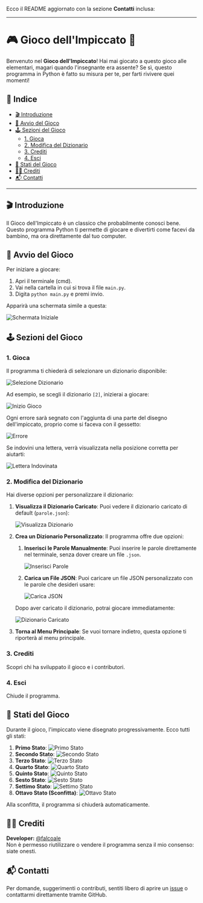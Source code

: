Ecco il README aggiornato con la sezione **Contatti** inclusa:

---

# 🎮 Gioco dell'Impiccato 👋

Benvenuto nel **Gioco dell'Impiccato**! Hai mai giocato a questo gioco alle elementari, magari quando l'insegnante era assente? Se sì, questo programma in Python è fatto su misura per te, per farti rivivere quei momenti!

## 📜 **Indice**

- [🎬 Introduzione](#-introduzione)
- [🚀 Avvio del Gioco](#-avvio-del-gioco)
- [🕹️ Sezioni del Gioco](#-sezioni-del-gioco)
  - [1. Gioca](#1-gioca)
  - [2. Modifica del Dizionario](#2-modifica-del-dizionario)
  - [3. Crediti](#3-crediti)
  - [4. Esci](#4-esci)
- [🎨 Stati del Gioco](#-stati-del-gioco)
- [👨‍💻 Crediti](#-crediti)
- [📬 Contatti](#-contatti)

---

## 🎬 Introduzione

Il Gioco dell'Impiccato è un classico che probabilmente conosci bene. Questo programma Python ti permette di giocare e divertirti come facevi da bambino, ma ora direttamente dal tuo computer.

## 🚀 Avvio del Gioco

Per iniziare a giocare:

1. Apri il terminale (cmd).
2. Vai nella cartella in cui si trova il file `main.py`.
3. Digita `python main.py` e premi invio.

Apparirà una schermata simile a questa:

![Schermata Iniziale](https://github.com/user-attachments/assets/bfd4bb29-7e14-4ead-9c65-4449224daf55)

## 🕹️ Sezioni del Gioco

### 1. Gioca

Il programma ti chiederà di selezionare un dizionario disponibile:

![Selezione Dizionario](https://github.com/user-attachments/assets/dfc8dbba-28fe-4766-874c-a4ca8f200dad)

Ad esempio, se scegli il dizionario `[2]`, inizierai a giocare:

![Inizio Gioco](https://github.com/user-attachments/assets/4bbb89a4-c994-4d54-8106-180a8b774047)

Ogni errore sarà segnato con l'aggiunta di una parte del disegno dell'impiccato, proprio come si faceva con il gessetto:

![Errore](https://github.com/user-attachments/assets/647d287f-89c4-42cd-84aa-00d873f861eb)

Se indovini una lettera, verrà visualizzata nella posizione corretta per aiutarti:

![Lettera Indovinata](https://github.com/user-attachments/assets/9c36d38d-48ab-4cea-9851-38178626dba7)

### 2. Modifica del Dizionario

Hai diverse opzioni per personalizzare il dizionario:

1. **Visualizza il Dizionario Caricato**: Puoi vedere il dizionario caricato di default (`parole.json`):

   ![Visualizza Dizionario](https://github.com/user-attachments/assets/c9b655e0-dd6d-422b-9304-5d3336ed7534)

2. **Crea un Dizionario Personalizzato**: Il programma offre due opzioni:

   1. **Inserisci le Parole Manualmente**: Puoi inserire le parole direttamente nel terminale, senza dover creare un file `.json`.

      ![Inserisci Parole](https://github.com/user-attachments/assets/04136b53-cfab-46c9-b633-90d747dc3e98)

   2. **Carica un File JSON**: Puoi caricare un file JSON personalizzato con le parole che desideri usare:

      ![Carica JSON](https://github.com/user-attachments/assets/ef4cdf4d-d1ce-4f65-8abc-bd30a0974406)

   Dopo aver caricato il dizionario, potrai giocare immediatamente:

   ![Dizionario Caricato](https://github.com/user-attachments/assets/4c069e11-4370-4fee-b3ec-e660ce83e2df)

3. **Torna al Menu Principale**: Se vuoi tornare indietro, questa opzione ti riporterà al menu principale.

### 3. Crediti

Scopri chi ha sviluppato il gioco e i contributori.

### 4. Esci

Chiude il programma.

## 🎨 Stati del Gioco

Durante il gioco, l'impiccato viene disegnato progressivamente. Ecco tutti gli stati:

1. **Primo Stato**: ![Primo Stato](https://github.com/user-attachments/assets/62e30572-d516-4fac-be92-4312c7456559)
2. **Secondo Stato**: ![Secondo Stato](https://github.com/user-attachments/assets/9a3757ad-8358-4883-9bd9-8b8b716a393e)
3. **Terzo Stato**: ![Terzo Stato](https://github.com/user-attachments/assets/e249e6eb-edfb-424e-817b-51772461659e)
4. **Quarto Stato**: ![Quarto Stato](https://github.com/user-attachments/assets/a23294b2-4009-4a51-8dff-b484f5cb19cb)
5. **Quinto Stato**: ![Quinto Stato](https://github.com/user-attachments/assets/f9aba5b7-8863-45ee-a534-9d4bbbbaa616)
6. **Sesto Stato**: ![Sesto Stato](https://github.com/user-attachments/assets/a84db58c-8283-48a3-bcce-71447ceda279)
7. **Settimo Stato**: ![Settimo Stato](https://github.com/user-attachments/assets/1fbd3809-57b9-48df-a2f9-226e5cd2a7ac)
8. **Ottavo Stato (Sconfitta)**: ![Ottavo Stato](https://github.com/user-attachments/assets/239c14e6-0283-490d-8741-4cffb4fa8ea8)

Alla sconfitta, il programma si chiuderà automaticamente.

## 👨‍💻 Crediti

**Developer:** [@falcoale](https://github.com/falcoale)  
Non è permesso riutilizzare o vendere il programma senza il mio consenso: siate onesti.

## 📬 Contatti

Per domande, suggerimenti o contributi, sentiti libero di aprire un [issue](https://github.com/falcoale/Impiccato/issues) o contattarmi direttamente tramite GitHub.
